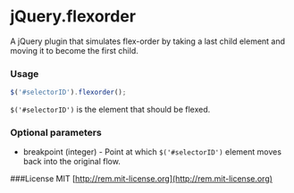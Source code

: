 # jQuery.flexorder
A jQuery plugin that simulates flex-order by taking a last child element and moving it to become the first child.

### Usage
```javascript
$('#selectorID').flexorder();
```
`$('#selectorID')` is the element that should be flexed.

### Optional parameters
* breakpoint (integer) - Point at which `$('#selectorID')` element moves back into the original flow.

###License
MIT [http://rem.mit-license.org](http://rem.mit-license.org)